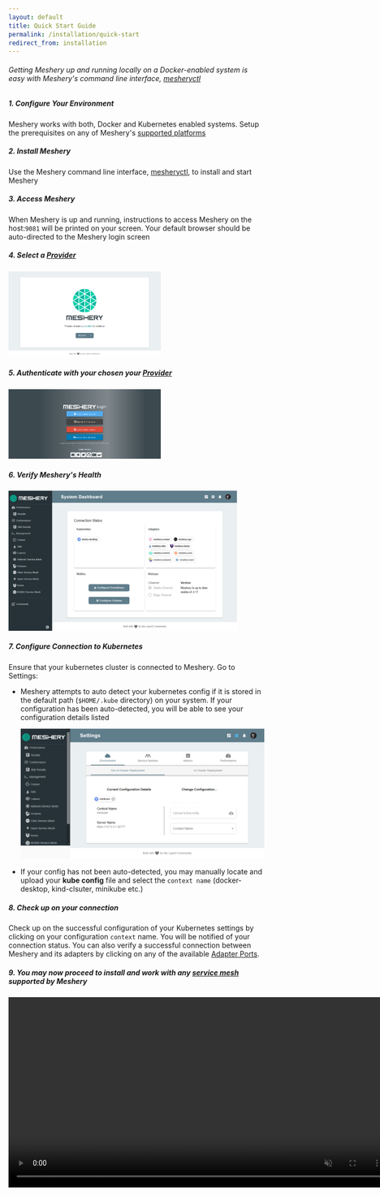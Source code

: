 ```yaml
---
layout: default
title: Quick Start Guide
permalink: /installation/quick-start
redirect_from: installation
---
```


<a name="getting-started"></a>

<h6>Getting Meshery up and running locally on a Docker-enabled system is easy with Meshery's command line interface, <a href="/docs/guides/mesheryctl">mesheryctl</a></h6>

##### 1. Configure Your Environment

Meshery works with both, Docker and Kubernetes enabled systems. Setup the prerequisites on any of Meshery's [supported platforms](/docs/installation/platforms)

##### 2. Install Meshery

Use the Meshery command line interface, [mesheryctl](/docs/guides/mesheryctl), to install and start Meshery

##### 3. Access Meshery

When Meshery is up and running, instructions to access Meshery on the host:`9081` will be printed on your screen. Your default browser should be auto-directed to the Meshery login screen

##### 4. Select a [Provider](/docs/reference/extensibility#providers)

<a href="#meshery-login-page">
  <img style="width:300px;" src="/docs/assets/img/meshery-server-page.png" />
</a>
<a href="#" class="lightbox" id="meshery-login-page">
  <span style="background-image: url('/docs/assets/img/meshery-server-page.png')"></span>
</a>

##### 5. Authenticate with your chosen your [Provider](/docs/reference/extensibility#providers)

<a href="#meshery-sign-up">
<img style="width:300px;height=auto;" src="/docs/assets/img/meshery-login-page.png" />
</a>
<a href="#" class="lightbox" id="meshery-sign-up">
  <span style="background-image: url('/docs/assets/img/meshery-login-page.png')"></span>
</a>

##### 6. Verify Meshery's Health

<a href="#meshery-ui">
<img style="width:450px;height=auto;" src="/docs/assets/img/adapters/meshery-ui.png" />
</a>
<a href="#" class="lightbox" id="meshery-ui">
  <span style="background-image: url('/docs/assets/img/adapters/meshery-ui.png')"></span>
</a>

##### 7. Configure Connection to Kubernetes
Ensure that your kubernetes cluster is connected to Meshery. Go to <i class="fas fa-cog"></i> Settings:

- Meshery attempts to auto detect your kubernetes config if it is stored in the default path (`$HOME/.kube` directory) on your system. If your configuration has been auto-detected, you will be able to see your configuration details listed

  <a href="#meshery-settings">
  <img style="width:600px;" src="/docs/assets/img/adapters/meshery-settings.png" />
  </a>
  <a href="#" class="lightbox" id="meshery-settings">
  <span style="background-image: url('/docs/assets/img/adapters/meshery-settings.png')"></span>
  </a>

- If your config has not been auto-detected, you may manually locate and upload your **kube config** file and select the `context name` (docker-desktop, kind-clsuter, minikube etc.)

##### 8. Check up on your connection

Check up on the successful configuration of your Kubernetes settings by clicking on your configuration `context` name. You will be notified of your connection status. You can also verify a successful connection between Meshery and its adapters by clicking on any of the available [Adapter Ports](/docs/architecture#adapter-ports).

##### 9. You may now proceed to install and work with any [service mesh](/docs/service-meshes) supported by Meshery

<video class="videoTest" width="750" height="auto" autoplay muted loop>
  <source src="/docs/assets/img/adapters/meshery-ui-setup.mp4" type="video/mp4">
 Your browser does not support the video tag
</video>
